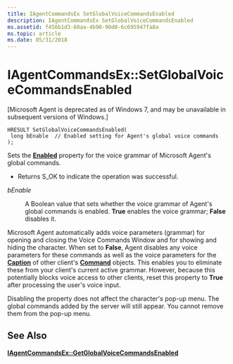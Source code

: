 ```yaml
---
title: IAgentCommandsEx SetGlobalVoiceCommandsEnabled
description: IAgentCommandsEx SetGlobalVoiceCommandsEnabled
ms.assetid: f456b1d3-60aa-4b90-90d0-6c695947fa8a
ms.topic: article
ms.date: 05/31/2018
---
```


# IAgentCommandsEx::SetGlobalVoiceCommandsEnabled

\[Microsoft Agent is deprecated as of Windows 7, and may be unavailable in subsequent versions of Windows.\]

``` syntax
HRESULT SetGlobalVoiceCommandsEnabled(
 long bEnable  // Enabled setting for Agent's global voice commands
);
```

Sets the [**Enabled**](enabled-property.md) property for the voice grammar of Microsoft Agent's global commands.

-   Returns S\_OK to indicate the operation was successful.

<dl> <dt>

<span id="bEnable"></span><span id="benable"></span><span id="BENABLE"></span>*bEnable*
</dt> <dd>

A Boolean value that sets whether the voice grammar of Agent's global commands is enabled. **True** enables the voice grammar; **False** disables it.

</dd> </dl>

Microsoft Agent automatically adds voice parameters (grammar) for opening and closing the Voice Commands Window and for showing and hiding the character. When set to **False**, Agent disables any voice parameters for these commands as well as the voice parameters for the [**Caption**](caption-property.md) of other client's [**Command**](/windows/desktop/lwef/the-command-object) objects. This enables you to eliminate these from your client's current active grammar. However, because this potentially blocks voice access to other clients, reset this property to **True** after processing the user's voice input.

Disabling the property does not affect the character's pop-up menu. The global commands added by the server will still appear. You cannot remove them from the pop-up menu.

## See Also

[**IAgentCommandsEx::GetGlobalVoiceCommandsEnabled**](iagentcommandsex--getglobalvoicecommandsenabled.md)


 

 